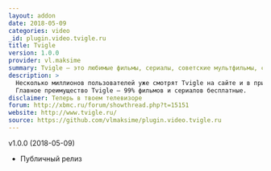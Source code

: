 ```yaml
---
layout: addon
date: 2018-05-09
categories: video
_id: plugin.video.tvigle.ru
title: Tvigle
version: 1.0.0
provider: vl.maksime
summary: Tvigle – это любимые фильмы, сериалы, советские мультфильмы, современные мультики, программы, ТВ-шоу онлайн и бесплатно.
description: > 
  Несколько миллионов пользователей уже смотрят Tvigle на сайте и в приложениях Smart TV. Установите это дополнение и смотрите фильмы, сериалы, мультфильмы online в HD качестве.
  Главное преимущество Tvigle – 99% фильмов и сериалов бесплатные.
disclaimer: Теперь в твоем телевизоре
forum: http://xbmc.ru/forum/showthread.php?t=15151
website: http://www.tvigle.ru/
source: https://github.com/vlmaksime/plugin.video.tvigle.ru
---
```

v1.0.0 (2018-05-09)
- Публичный релиз